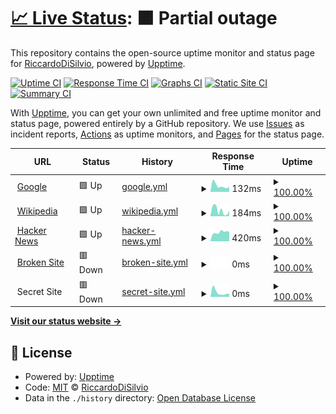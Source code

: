 # [📈 Live Status](https://RiccardoDiSilvio.github.io/cobru-status): <!--live status--> **🟧 Partial outage**

This repository contains the open-source uptime monitor and status page for [RiccardoDiSilvio](https://RiccardoDiSilvio.github.io/cobru-status), powered by [Upptime](https://github.com/upptime/upptime).

[![Uptime CI](https://github.com/koj-co/upptime/workflows/Uptime%20CI/badge.svg)](https://github.com/koj-co/upptime/actions?query=workflow%3A%22Uptime+CI%22)
[![Response Time CI](https://github.com/koj-co/upptime/workflows/Response%20Time%20CI/badge.svg)](https://github.com/koj-co/upptime/actions?query=workflow%3A%22Response+Time+CI%22)
[![Graphs CI](https://github.com/koj-co/upptime/workflows/Graphs%20CI/badge.svg)](https://github.com/koj-co/upptime/actions?query=workflow%3A%22Graphs+CI%22)
[![Static Site CI](https://github.com/koj-co/upptime/workflows/Static%20Site%20CI/badge.svg)](https://github.com/koj-co/upptime/actions?query=workflow%3A%22Static+Site+CI%22)
[![Summary CI](https://github.com/koj-co/upptime/workflows/Summary%20CI/badge.svg)](https://github.com/koj-co/upptime/actions?query=workflow%3A%22Summary+CI%22)

With [Upptime](https://upptime.js.org), you can get your own unlimited and free uptime monitor and status page, powered entirely by a GitHub repository. We use [Issues](https://github.com/RiccardoDiSilvio/cobru-status/issues) as incident reports, [Actions](https://github.com/RiccardoDiSilvio/cobru-status/actions) as uptime monitors, and [Pages](https://RiccardoDiSilvio.github.io/cobru-status) for the status page.

<!--start: status pages-->
<!-- This summary is generated by Upptime (https://github.com/upptime/upptime) -->
<!-- Do not edit this manually, your changes will be overwritten -->
<!-- prettier-ignore -->
| URL | Status | History | Response Time | Uptime |
| --- | ------ | ------- | ------------- | ------ |
| <img alt="" src="https://favicons.githubusercontent.com/www.google.com" height="13"> [Google](https://www.google.com) | 🟩 Up | [google.yml](https://github.com/RiccardoDiSilvio/cobru-status/commits/master/history/google.yml) | <details><summary><img alt="Response time graph" src="./graphs/google/response-time-week.png" height="20"> 132ms</summary><br><a href="https://RiccardoDiSilvio.github.io/cobru-status/history/google"><img alt="Response time 132" src="https://img.shields.io/endpoint?url=https%3A%2F%2Fraw.githubusercontent.com%2FRiccardoDiSilvio%2Fcobru-status%2Fmaster%2Fapi%2Fgoogle%2Fresponse-time.json"></a><br><a href="https://RiccardoDiSilvio.github.io/cobru-status/history/google"><img alt="24-hour response time 132" src="https://img.shields.io/endpoint?url=https%3A%2F%2Fraw.githubusercontent.com%2FRiccardoDiSilvio%2Fcobru-status%2Fmaster%2Fapi%2Fgoogle%2Fresponse-time-day.json"></a><br><a href="https://RiccardoDiSilvio.github.io/cobru-status/history/google"><img alt="7-day response time 132" src="https://img.shields.io/endpoint?url=https%3A%2F%2Fraw.githubusercontent.com%2FRiccardoDiSilvio%2Fcobru-status%2Fmaster%2Fapi%2Fgoogle%2Fresponse-time-week.json"></a><br><a href="https://RiccardoDiSilvio.github.io/cobru-status/history/google"><img alt="30-day response time 132" src="https://img.shields.io/endpoint?url=https%3A%2F%2Fraw.githubusercontent.com%2FRiccardoDiSilvio%2Fcobru-status%2Fmaster%2Fapi%2Fgoogle%2Fresponse-time-month.json"></a><br><a href="https://RiccardoDiSilvio.github.io/cobru-status/history/google"><img alt="1-year response time 132" src="https://img.shields.io/endpoint?url=https%3A%2F%2Fraw.githubusercontent.com%2FRiccardoDiSilvio%2Fcobru-status%2Fmaster%2Fapi%2Fgoogle%2Fresponse-time-year.json"></a></details> | <details><summary><a href="https://RiccardoDiSilvio.github.io/cobru-status/history/google">100.00%</a></summary><a href="https://RiccardoDiSilvio.github.io/cobru-status/history/google"><img alt="All-time uptime 100.00%" src="https://img.shields.io/endpoint?url=https%3A%2F%2Fraw.githubusercontent.com%2FRiccardoDiSilvio%2Fcobru-status%2Fmaster%2Fapi%2Fgoogle%2Fuptime.json"></a><br><a href="https://RiccardoDiSilvio.github.io/cobru-status/history/google"><img alt="24-hour uptime 100.00%" src="https://img.shields.io/endpoint?url=https%3A%2F%2Fraw.githubusercontent.com%2FRiccardoDiSilvio%2Fcobru-status%2Fmaster%2Fapi%2Fgoogle%2Fuptime-day.json"></a><br><a href="https://RiccardoDiSilvio.github.io/cobru-status/history/google"><img alt="7-day uptime 100.00%" src="https://img.shields.io/endpoint?url=https%3A%2F%2Fraw.githubusercontent.com%2FRiccardoDiSilvio%2Fcobru-status%2Fmaster%2Fapi%2Fgoogle%2Fuptime-week.json"></a><br><a href="https://RiccardoDiSilvio.github.io/cobru-status/history/google"><img alt="30-day uptime 100.00%" src="https://img.shields.io/endpoint?url=https%3A%2F%2Fraw.githubusercontent.com%2FRiccardoDiSilvio%2Fcobru-status%2Fmaster%2Fapi%2Fgoogle%2Fuptime-month.json"></a><br><a href="https://RiccardoDiSilvio.github.io/cobru-status/history/google"><img alt="1-year uptime 100.00%" src="https://img.shields.io/endpoint?url=https%3A%2F%2Fraw.githubusercontent.com%2FRiccardoDiSilvio%2Fcobru-status%2Fmaster%2Fapi%2Fgoogle%2Fuptime-year.json"></a></details>
| <img alt="" src="https://favicons.githubusercontent.com/en.wikipedia.org" height="13"> [Wikipedia](https://en.wikipedia.org) | 🟩 Up | [wikipedia.yml](https://github.com/RiccardoDiSilvio/cobru-status/commits/master/history/wikipedia.yml) | <details><summary><img alt="Response time graph" src="./graphs/wikipedia/response-time-week.png" height="20"> 184ms</summary><br><a href="https://RiccardoDiSilvio.github.io/cobru-status/history/wikipedia"><img alt="Response time 184" src="https://img.shields.io/endpoint?url=https%3A%2F%2Fraw.githubusercontent.com%2FRiccardoDiSilvio%2Fcobru-status%2Fmaster%2Fapi%2Fwikipedia%2Fresponse-time.json"></a><br><a href="https://RiccardoDiSilvio.github.io/cobru-status/history/wikipedia"><img alt="24-hour response time 184" src="https://img.shields.io/endpoint?url=https%3A%2F%2Fraw.githubusercontent.com%2FRiccardoDiSilvio%2Fcobru-status%2Fmaster%2Fapi%2Fwikipedia%2Fresponse-time-day.json"></a><br><a href="https://RiccardoDiSilvio.github.io/cobru-status/history/wikipedia"><img alt="7-day response time 184" src="https://img.shields.io/endpoint?url=https%3A%2F%2Fraw.githubusercontent.com%2FRiccardoDiSilvio%2Fcobru-status%2Fmaster%2Fapi%2Fwikipedia%2Fresponse-time-week.json"></a><br><a href="https://RiccardoDiSilvio.github.io/cobru-status/history/wikipedia"><img alt="30-day response time 184" src="https://img.shields.io/endpoint?url=https%3A%2F%2Fraw.githubusercontent.com%2FRiccardoDiSilvio%2Fcobru-status%2Fmaster%2Fapi%2Fwikipedia%2Fresponse-time-month.json"></a><br><a href="https://RiccardoDiSilvio.github.io/cobru-status/history/wikipedia"><img alt="1-year response time 184" src="https://img.shields.io/endpoint?url=https%3A%2F%2Fraw.githubusercontent.com%2FRiccardoDiSilvio%2Fcobru-status%2Fmaster%2Fapi%2Fwikipedia%2Fresponse-time-year.json"></a></details> | <details><summary><a href="https://RiccardoDiSilvio.github.io/cobru-status/history/wikipedia">100.00%</a></summary><a href="https://RiccardoDiSilvio.github.io/cobru-status/history/wikipedia"><img alt="All-time uptime 100.00%" src="https://img.shields.io/endpoint?url=https%3A%2F%2Fraw.githubusercontent.com%2FRiccardoDiSilvio%2Fcobru-status%2Fmaster%2Fapi%2Fwikipedia%2Fuptime.json"></a><br><a href="https://RiccardoDiSilvio.github.io/cobru-status/history/wikipedia"><img alt="24-hour uptime 100.00%" src="https://img.shields.io/endpoint?url=https%3A%2F%2Fraw.githubusercontent.com%2FRiccardoDiSilvio%2Fcobru-status%2Fmaster%2Fapi%2Fwikipedia%2Fuptime-day.json"></a><br><a href="https://RiccardoDiSilvio.github.io/cobru-status/history/wikipedia"><img alt="7-day uptime 100.00%" src="https://img.shields.io/endpoint?url=https%3A%2F%2Fraw.githubusercontent.com%2FRiccardoDiSilvio%2Fcobru-status%2Fmaster%2Fapi%2Fwikipedia%2Fuptime-week.json"></a><br><a href="https://RiccardoDiSilvio.github.io/cobru-status/history/wikipedia"><img alt="30-day uptime 100.00%" src="https://img.shields.io/endpoint?url=https%3A%2F%2Fraw.githubusercontent.com%2FRiccardoDiSilvio%2Fcobru-status%2Fmaster%2Fapi%2Fwikipedia%2Fuptime-month.json"></a><br><a href="https://RiccardoDiSilvio.github.io/cobru-status/history/wikipedia"><img alt="1-year uptime 100.00%" src="https://img.shields.io/endpoint?url=https%3A%2F%2Fraw.githubusercontent.com%2FRiccardoDiSilvio%2Fcobru-status%2Fmaster%2Fapi%2Fwikipedia%2Fuptime-year.json"></a></details>
| <img alt="" src="https://favicons.githubusercontent.com/news.ycombinator.com" height="13"> [Hacker News](https://news.ycombinator.com) | 🟩 Up | [hacker-news.yml](https://github.com/RiccardoDiSilvio/cobru-status/commits/master/history/hacker-news.yml) | <details><summary><img alt="Response time graph" src="./graphs/hacker-news/response-time-week.png" height="20"> 420ms</summary><br><a href="https://RiccardoDiSilvio.github.io/cobru-status/history/hacker-news"><img alt="Response time 420" src="https://img.shields.io/endpoint?url=https%3A%2F%2Fraw.githubusercontent.com%2FRiccardoDiSilvio%2Fcobru-status%2Fmaster%2Fapi%2Fhacker-news%2Fresponse-time.json"></a><br><a href="https://RiccardoDiSilvio.github.io/cobru-status/history/hacker-news"><img alt="24-hour response time 420" src="https://img.shields.io/endpoint?url=https%3A%2F%2Fraw.githubusercontent.com%2FRiccardoDiSilvio%2Fcobru-status%2Fmaster%2Fapi%2Fhacker-news%2Fresponse-time-day.json"></a><br><a href="https://RiccardoDiSilvio.github.io/cobru-status/history/hacker-news"><img alt="7-day response time 420" src="https://img.shields.io/endpoint?url=https%3A%2F%2Fraw.githubusercontent.com%2FRiccardoDiSilvio%2Fcobru-status%2Fmaster%2Fapi%2Fhacker-news%2Fresponse-time-week.json"></a><br><a href="https://RiccardoDiSilvio.github.io/cobru-status/history/hacker-news"><img alt="30-day response time 420" src="https://img.shields.io/endpoint?url=https%3A%2F%2Fraw.githubusercontent.com%2FRiccardoDiSilvio%2Fcobru-status%2Fmaster%2Fapi%2Fhacker-news%2Fresponse-time-month.json"></a><br><a href="https://RiccardoDiSilvio.github.io/cobru-status/history/hacker-news"><img alt="1-year response time 420" src="https://img.shields.io/endpoint?url=https%3A%2F%2Fraw.githubusercontent.com%2FRiccardoDiSilvio%2Fcobru-status%2Fmaster%2Fapi%2Fhacker-news%2Fresponse-time-year.json"></a></details> | <details><summary><a href="https://RiccardoDiSilvio.github.io/cobru-status/history/hacker-news">100.00%</a></summary><a href="https://RiccardoDiSilvio.github.io/cobru-status/history/hacker-news"><img alt="All-time uptime 100.00%" src="https://img.shields.io/endpoint?url=https%3A%2F%2Fraw.githubusercontent.com%2FRiccardoDiSilvio%2Fcobru-status%2Fmaster%2Fapi%2Fhacker-news%2Fuptime.json"></a><br><a href="https://RiccardoDiSilvio.github.io/cobru-status/history/hacker-news"><img alt="24-hour uptime 100.00%" src="https://img.shields.io/endpoint?url=https%3A%2F%2Fraw.githubusercontent.com%2FRiccardoDiSilvio%2Fcobru-status%2Fmaster%2Fapi%2Fhacker-news%2Fuptime-day.json"></a><br><a href="https://RiccardoDiSilvio.github.io/cobru-status/history/hacker-news"><img alt="7-day uptime 100.00%" src="https://img.shields.io/endpoint?url=https%3A%2F%2Fraw.githubusercontent.com%2FRiccardoDiSilvio%2Fcobru-status%2Fmaster%2Fapi%2Fhacker-news%2Fuptime-week.json"></a><br><a href="https://RiccardoDiSilvio.github.io/cobru-status/history/hacker-news"><img alt="30-day uptime 100.00%" src="https://img.shields.io/endpoint?url=https%3A%2F%2Fraw.githubusercontent.com%2FRiccardoDiSilvio%2Fcobru-status%2Fmaster%2Fapi%2Fhacker-news%2Fuptime-month.json"></a><br><a href="https://RiccardoDiSilvio.github.io/cobru-status/history/hacker-news"><img alt="1-year uptime 100.00%" src="https://img.shields.io/endpoint?url=https%3A%2F%2Fraw.githubusercontent.com%2FRiccardoDiSilvio%2Fcobru-status%2Fmaster%2Fapi%2Fhacker-news%2Fuptime-year.json"></a></details>
| <img alt="" src="https://favicons.githubusercontent.com/thissitedoesnotexist.com" height="13"> [Broken Site](https://thissitedoesnotexist.com) | 🟥 Down | [broken-site.yml](https://github.com/RiccardoDiSilvio/cobru-status/commits/master/history/broken-site.yml) | <details><summary><img alt="Response time graph" src="./graphs/broken-site/response-time-week.png" height="20"> 0ms</summary><br><a href="https://RiccardoDiSilvio.github.io/cobru-status/history/broken-site"><img alt="Response time 0" src="https://img.shields.io/endpoint?url=https%3A%2F%2Fraw.githubusercontent.com%2FRiccardoDiSilvio%2Fcobru-status%2Fmaster%2Fapi%2Fbroken-site%2Fresponse-time.json"></a><br><a href="https://RiccardoDiSilvio.github.io/cobru-status/history/broken-site"><img alt="24-hour response time 0" src="https://img.shields.io/endpoint?url=https%3A%2F%2Fraw.githubusercontent.com%2FRiccardoDiSilvio%2Fcobru-status%2Fmaster%2Fapi%2Fbroken-site%2Fresponse-time-day.json"></a><br><a href="https://RiccardoDiSilvio.github.io/cobru-status/history/broken-site"><img alt="7-day response time 0" src="https://img.shields.io/endpoint?url=https%3A%2F%2Fraw.githubusercontent.com%2FRiccardoDiSilvio%2Fcobru-status%2Fmaster%2Fapi%2Fbroken-site%2Fresponse-time-week.json"></a><br><a href="https://RiccardoDiSilvio.github.io/cobru-status/history/broken-site"><img alt="30-day response time 0" src="https://img.shields.io/endpoint?url=https%3A%2F%2Fraw.githubusercontent.com%2FRiccardoDiSilvio%2Fcobru-status%2Fmaster%2Fapi%2Fbroken-site%2Fresponse-time-month.json"></a><br><a href="https://RiccardoDiSilvio.github.io/cobru-status/history/broken-site"><img alt="1-year response time 0" src="https://img.shields.io/endpoint?url=https%3A%2F%2Fraw.githubusercontent.com%2FRiccardoDiSilvio%2Fcobru-status%2Fmaster%2Fapi%2Fbroken-site%2Fresponse-time-year.json"></a></details> | <details><summary><a href="https://RiccardoDiSilvio.github.io/cobru-status/history/broken-site">100.00%</a></summary><a href="https://RiccardoDiSilvio.github.io/cobru-status/history/broken-site"><img alt="All-time uptime 100.00%" src="https://img.shields.io/endpoint?url=https%3A%2F%2Fraw.githubusercontent.com%2FRiccardoDiSilvio%2Fcobru-status%2Fmaster%2Fapi%2Fbroken-site%2Fuptime.json"></a><br><a href="https://RiccardoDiSilvio.github.io/cobru-status/history/broken-site"><img alt="24-hour uptime 100.00%" src="https://img.shields.io/endpoint?url=https%3A%2F%2Fraw.githubusercontent.com%2FRiccardoDiSilvio%2Fcobru-status%2Fmaster%2Fapi%2Fbroken-site%2Fuptime-day.json"></a><br><a href="https://RiccardoDiSilvio.github.io/cobru-status/history/broken-site"><img alt="7-day uptime 100.00%" src="https://img.shields.io/endpoint?url=https%3A%2F%2Fraw.githubusercontent.com%2FRiccardoDiSilvio%2Fcobru-status%2Fmaster%2Fapi%2Fbroken-site%2Fuptime-week.json"></a><br><a href="https://RiccardoDiSilvio.github.io/cobru-status/history/broken-site"><img alt="30-day uptime 100.00%" src="https://img.shields.io/endpoint?url=https%3A%2F%2Fraw.githubusercontent.com%2FRiccardoDiSilvio%2Fcobru-status%2Fmaster%2Fapi%2Fbroken-site%2Fuptime-month.json"></a><br><a href="https://RiccardoDiSilvio.github.io/cobru-status/history/broken-site"><img alt="1-year uptime 100.00%" src="https://img.shields.io/endpoint?url=https%3A%2F%2Fraw.githubusercontent.com%2FRiccardoDiSilvio%2Fcobru-status%2Fmaster%2Fapi%2Fbroken-site%2Fuptime-year.json"></a></details>
| <img alt="" src="https://favicons.githubusercontent.com/null" height="13"> Secret Site | 🟥 Down | [secret-site.yml](https://github.com/RiccardoDiSilvio/cobru-status/commits/master/history/secret-site.yml) | <details><summary><img alt="Response time graph" src="./graphs/secret-site/response-time-week.png" height="20"> 0ms</summary><br><a href="https://RiccardoDiSilvio.github.io/cobru-status/history/secret-site"><img alt="Response time 0" src="https://img.shields.io/endpoint?url=https%3A%2F%2Fraw.githubusercontent.com%2FRiccardoDiSilvio%2Fcobru-status%2Fmaster%2Fapi%2Fsecret-site%2Fresponse-time.json"></a><br><a href="https://RiccardoDiSilvio.github.io/cobru-status/history/secret-site"><img alt="24-hour response time 0" src="https://img.shields.io/endpoint?url=https%3A%2F%2Fraw.githubusercontent.com%2FRiccardoDiSilvio%2Fcobru-status%2Fmaster%2Fapi%2Fsecret-site%2Fresponse-time-day.json"></a><br><a href="https://RiccardoDiSilvio.github.io/cobru-status/history/secret-site"><img alt="7-day response time 0" src="https://img.shields.io/endpoint?url=https%3A%2F%2Fraw.githubusercontent.com%2FRiccardoDiSilvio%2Fcobru-status%2Fmaster%2Fapi%2Fsecret-site%2Fresponse-time-week.json"></a><br><a href="https://RiccardoDiSilvio.github.io/cobru-status/history/secret-site"><img alt="30-day response time 0" src="https://img.shields.io/endpoint?url=https%3A%2F%2Fraw.githubusercontent.com%2FRiccardoDiSilvio%2Fcobru-status%2Fmaster%2Fapi%2Fsecret-site%2Fresponse-time-month.json"></a><br><a href="https://RiccardoDiSilvio.github.io/cobru-status/history/secret-site"><img alt="1-year response time 0" src="https://img.shields.io/endpoint?url=https%3A%2F%2Fraw.githubusercontent.com%2FRiccardoDiSilvio%2Fcobru-status%2Fmaster%2Fapi%2Fsecret-site%2Fresponse-time-year.json"></a></details> | <details><summary><a href="https://RiccardoDiSilvio.github.io/cobru-status/history/secret-site">100.00%</a></summary><a href="https://RiccardoDiSilvio.github.io/cobru-status/history/secret-site"><img alt="All-time uptime 100.00%" src="https://img.shields.io/endpoint?url=https%3A%2F%2Fraw.githubusercontent.com%2FRiccardoDiSilvio%2Fcobru-status%2Fmaster%2Fapi%2Fsecret-site%2Fuptime.json"></a><br><a href="https://RiccardoDiSilvio.github.io/cobru-status/history/secret-site"><img alt="24-hour uptime 99.99%" src="https://img.shields.io/endpoint?url=https%3A%2F%2Fraw.githubusercontent.com%2FRiccardoDiSilvio%2Fcobru-status%2Fmaster%2Fapi%2Fsecret-site%2Fuptime-day.json"></a><br><a href="https://RiccardoDiSilvio.github.io/cobru-status/history/secret-site"><img alt="7-day uptime 100.00%" src="https://img.shields.io/endpoint?url=https%3A%2F%2Fraw.githubusercontent.com%2FRiccardoDiSilvio%2Fcobru-status%2Fmaster%2Fapi%2Fsecret-site%2Fuptime-week.json"></a><br><a href="https://RiccardoDiSilvio.github.io/cobru-status/history/secret-site"><img alt="30-day uptime 100.00%" src="https://img.shields.io/endpoint?url=https%3A%2F%2Fraw.githubusercontent.com%2FRiccardoDiSilvio%2Fcobru-status%2Fmaster%2Fapi%2Fsecret-site%2Fuptime-month.json"></a><br><a href="https://RiccardoDiSilvio.github.io/cobru-status/history/secret-site"><img alt="1-year uptime 100.00%" src="https://img.shields.io/endpoint?url=https%3A%2F%2Fraw.githubusercontent.com%2FRiccardoDiSilvio%2Fcobru-status%2Fmaster%2Fapi%2Fsecret-site%2Fuptime-year.json"></a></details>

<!--end: status pages-->

[**Visit our status website →**](https://RiccardoDiSilvio.github.io/cobru-status)

## 📄 License

- Powered by: [Upptime](https://github.com/upptime/upptime)
- Code: [MIT](./LICENSE) © [RiccardoDiSilvio](https://RiccardoDiSilvio.github.io/cobru-status)
- Data in the `./history` directory: [Open Database License](https://opendatacommons.org/licenses/odbl/1-0/)
